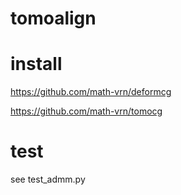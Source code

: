 # tomoalign

# install

https://github.com/math-vrn/deformcg

https://github.com/math-vrn/tomocg

# test

see test_admm.py

